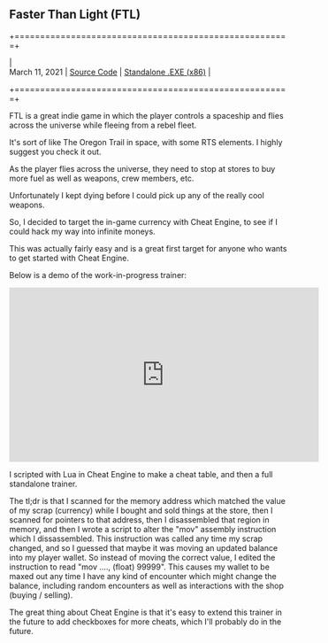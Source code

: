 ## Faster Than Light (FTL) 

+======================================================+

|	
March 11, 2021 | 
[Source Code](https://github.com/danjaaron/FTL-Hacks.git) |
[Standalone .EXE (x86)](https://www.patreon.com/posts/ftl-scrap-48864454)
|

+======================================================+

FTL is a great indie game in which the player controls a spaceship and flies across the universe while fleeing from a rebel fleet. 

It's sort of like The Oregon Trail in space, with some RTS elements. I highly suggest you check it out.

As the player flies across the universe, they need to stop at stores to buy more fuel as well as weapons, crew members, etc.

Unfortunately I kept dying before I could pick up any of the really cool weapons. 

So, I decided to target the in-game currency with Cheat Engine, to see if I could hack my way into infinite moneys.

This was actually fairly easy and is a great first target for anyone who wants to get started with Cheat Engine.

Below is a demo of the work-in-progress trainer:

<iframe width="560" height="315" src="https://www.youtube.com/embed/XZAXIxBawkE" frameborder="0" allow="accelerometer; autoplay; clipboard-write; encrypted-media; gyroscope; picture-in-picture" allowfullscreen></iframe>

I scripted with Lua in Cheat Engine to make a cheat table, and then a full standalone trainer. 

The tl;dr is that I scanned for the memory address which matched the value of my scrap (currency) while I bought and sold things at the store, then I scanned for pointers to that address, then I disassembled that region in memory, and then I wrote a script to alter the "mov" assembly instruction which I dissassembled. This instruction was called any time my scrap changed, and so I guessed that maybe it was moving an updated balance into my player wallet. So instead of moving the correct value, I edited the instruction to read "mov ...., (float) 99999". This causes my wallet to be maxed out any time I have any kind of encounter which might change the balance, including random encounters as well as interactions with the shop (buying / selling).  

The great thing about Cheat Engine is that it's easy to extend this trainer in the future to add checkboxes for more cheats, which I'll probably do in the future. 

